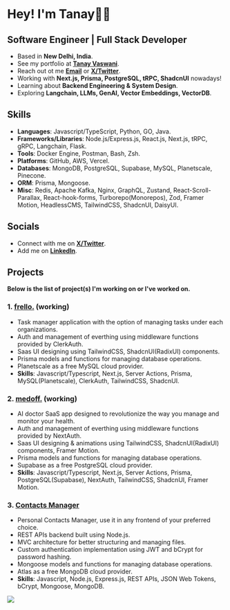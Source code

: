 # Hey! I'm Tanay👋🏼

## Software Engineer | Full Stack Developer  

- Based in **New Delhi, India**.
- See my portfolio at [**Tanay Vaswani**](https://dub.sh/tanay).
- Reach out ot me [**Email**](mailto:vaswani.tanay9@gmail.com) or [**X/Twitter**](https://www.twitter.com/iTanayVaswani).
- Working with **Next.js, Prisma, PostgreSQL, tRPC, ShadcnUI** nowadays!
- Learning about **Backend Engineering & System Design**.
- Exploring **Langchain, LLMs, GenAI, Vector Embeddings, VectorDB**. 

## Skills

- **Languages**: Javascript/TypeScript, Python, GO, Java.
- **Frameworks/Libraries**: Node.js/Express.js, React.js, Next.js, tRPC, gRPC, Langchain, Flask.
- **Tools**: Docker Engine, Postman, Bash, Zsh. 
- **Platforms**: GitHub, AWS, Vercel.
- **Databases**: MongoDB, PostgreSQL, Supabase, MySQL, Planetscale, Pinecone.
- **ORM**: Prisma, Mongoose.
- **Misc**: Redis, Apache Kafka, Nginx, GraphQL, Zustand, React-Scroll-Parallax, React-hook-forms, Turborepo(Monorepos), Zod, Framer Motion, HeadlessCMS, TailwindCSS, ShadcnUI, DaisyUI.

## Socials

- Connect with me on [**X/Twitter**](https://www.twitter.com/iTanayVaswani).
- Add me on [**LinkedIn**](https://www.linkedin.com/in/tanayvaswani).

## Projects 

**Below is the list of project(s) I'm working on or I've worked on.**

### 1. [**frello.**](https://github.com/tanayvaswani/frello) (working)

- Task manager application with the option of managing tasks under each organizations.
- Auth and management of everthing using middleware functions provided by ClerkAuth.
- Saas UI designing using TailwindCSS, ShadcnUI(RadixUI) components.
- Prisma models and functions for managing database operations.
- Planetscale as a free MySQL cloud provider.
- **Skills**: Javascript/Typescript, Next.js, Server Actions, Prisma, MySQL(Planetscale), ClerkAuth, TailwindCSS, ShadcnUI.

### 2. [**medoff.**](https://github.com/tanayvaswani/medoff) (working)

- AI doctor SaaS app designed to revolutionize the way you manage and monitor your health.
- Auth and management of everthing using middleware functions provided by NextAuth.
- Saas UI designing & animations using TailwindCSS, ShadcnUI(RadixUI) components, Framer Motion.
- Prisma models and functions for managing database operations.
- Supabase as a free PostgreSQL cloud provider.
- **Skills**: Javascript/Typescript, Next.js, Server Actions, Prisma, PostgreSQL(Supabase), NextAuth, TailwindCSS, ShadcnUI, Framer Motion.

### 3. [**Contacts Manager**](https://github.com/tanayvaswani/cms-js)

- Personal Contacts Manager, use it in any frontend of your preferred choice.
- REST APIs backend built using Node.js.
- MVC architecture for better structuring and managing files.
- Custom authentication implementation using JWT and bCrypt for password hashing.
- Mongoose models and functions for managing database operations.
- Atlas as a free MongoDB cloud provider.
- **Skills**: Javascript, Node.js, Express.js, REST APIs, JSON Web Tokens, bCrypt, Mongoose, MongoDB.

![](https://komarev.com/ghpvc/?username=tanayvaswani&color=blue&style=for-the-badge&label=PROFILE+VIEWS&base=2400)
